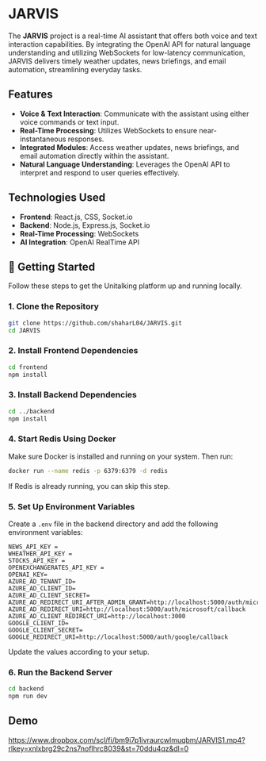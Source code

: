 # JARVIS

The **JARVIS** project is a real-time AI assistant that offers both voice and text interaction capabilities. By integrating the OpenAI API for natural language understanding and utilizing WebSockets for low-latency communication, JARVIS delivers timely weather updates, news briefings, and email automation, streamlining everyday tasks.

## Features

- **Voice & Text Interaction**: Communicate with the assistant using either voice commands or text input.
- **Real-Time Processing**: Utilizes WebSockets to ensure near-instantaneous responses.
- **Integrated Modules**: Access weather updates, news briefings, and email automation directly within the assistant.
- **Natural Language Understanding**: Leverages the OpenAI API to interpret and respond to user queries effectively.

## Technologies Used

- **Frontend**: React.js, CSS, Socket.io
- **Backend**: Node.js, Express.js, Socket.io
- **Real-Time Processing**: WebSockets
- **AI Integration**: OpenAI RealTime API

## 🚀 Getting Started

Follow these steps to get the Unitalking platform up and running locally.

### 1. Clone the Repository

```bash
git clone https://github.com/shaharL04/JARVIS.git
cd JARVIS
```

### 2. Install Frontend Dependencies

```bash
cd frontend
npm install
```

### 3. Install Backend Dependencies

```bash
cd ../backend
npm install
```

### 4. Start Redis Using Docker

Make sure Docker is installed and running on your system. Then run:

```bash
docker run --name redis -p 6379:6379 -d redis
```

If Redis is already running, you can skip this step.

### 5. Set Up Environment Variables

Create a `.env` file in the backend directory and add the following environment variables:

```env
NEWS_API_KEY = 
WHEATHER_API_KEY = 
STOCKS_API_KEY = 
OPENEXCHANGERATES_API_KEY = 
OPENAI_KEY=
AZURE_AD_TENANT_ID=
AZURE_AD_CLIENT_ID=
AZURE_AD_CLIENT_SECRET=
AZURE_AD_REDIRECT_URI_AFTER_ADMIN_GRANT=http://localhost:5000/auth/microsoft/login
AZURE_AD_REDIRECT_URI=http://localhost:5000/auth/microsoft/callback
AZURE_AD_CLIENT_REDIRECT_URI=http://localhost:3000
GOOGLE_CLIENT_ID=
GOOGLE_CLIENT_SECRET=
GOOGLE_REDIRECT_URI=http://localhost:5000/auth/google/callback
```

Update the values according to your setup.

### 6. Run the Backend Server

```bash
cd backend
npm run dev
```

## Demo
https://www.dropbox.com/scl/fi/bm9i7p1ivraurcwlmuqbm/JARVIS1.mp4?rlkey=xnlxbrg29c2ns7noflhrc8039&st=70ddu4qz&dl=0

